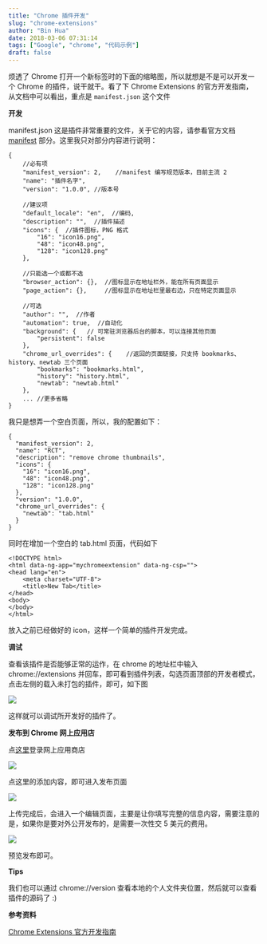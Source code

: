 ```yaml
---
title: "Chrome 插件开发"
slug: "chrome-extensions"
author: "Bin Hua"
date: 2018-03-06 07:31:14
tags: ["Google", "chrome", "代码示例"]
draft: false
---
```


烦透了 Chrome 打开一个新标签时的下面的缩略图，所以就想是不是可以开发一个 Chrome 的插件，说干就干。看了下 Chrome Extensions 的官方开发指南，从文档中可以看出，重点是 `manifest.json` 这个文件

**开发**

manifest.json 这是插件非常重要的文件，关于它的内容，请参看官方文档 [manifest](https://developer.chrome.com/extensions/manifest) 部分。这里我只对部分内容进行说明：

```
{
    //必有项
    "manifest_version": 2,    //manifest 编写规范版本，目前主流 2
    "name": "插件名字",
    "version": "1.0.0", //版本号

    //建议项
    "default_locale": "en",  //编码,
    "description": "",  //插件描述
    "icons": {  //插件图标，PNG 格式
        "16": "icon16.png",
        "48": "icon48.png",
        "128": "icon128.png"
    },

    //只能选一个或都不选
    "browser_action": {},  //图标显示在地址栏外，能在所有页面显示
    "page_action": {},     //图标显示在地址栏里最右边，只在特定页面显示

    //可选
    "author": "",  //作者
    "automation": true,  //自动化
    "background": {   // 可常驻浏览器后台的脚本，可以连接其他页面
        "persistent": false
    },
    "chrome_url_overrides": {    //返回的页面链接，只支持 bookmarks、history、newtab 三个页面
        "bookmarks": "bookmarks.html",
        "history": "history.html",
        "newtab": "newtab.html"
    },
    ... //更多省略
}
```

我只是想弄一个空白页面，所以，我的配置如下：

```
{
  "manifest_version": 2,
  "name": "RCT",
  "description": "remove chrome thumbnails",
  "icons": {
    "16": "icon16.png",
    "48": "icon48.png",
    "128": "icon128.png"
  },
  "version": "1.0.0",
  "chrome_url_overrides": {
    "newtab": "tab.html"
  }
}
```

同时在增加一个空白的 tab.html 页面，代码如下

```
<!DOCTYPE html>
<html data-ng-app="mychromeextension" data-ng-csp="">
<head lang="en">
    <meta charset="UTF-8">
    <title>New Tab</title>
</head>
<body>
</body>
</html>
```

放入之前已经做好的 icon，这样一个简单的插件开发完成。

**调试**

查看该插件是否能够正常的运作，在 chrome 的地址栏中输入 chrome://extensions 并回车，即可看到插件列表，勾选页面顶部的开发者模式，点击左侧的载入未打包的插件，即可，如下图

![](https://storage.tourcoder.com/tcblog/chromeextensions_01.png)

这样就可以调试所开发好的插件了。

**发布到 Chrome 网上应用店**

点[这里](https://chrome.google.com/webstore/developer/dashboard)登录网上应用商店

![](https://storage.tourcoder.com/tcblog/chromeextensions_02.png)

点这里的添加内容，即可进入发布页面

![](https://storage.tourcoder.com/tcblog/chromeextensions_03.png)

上传完成后，会进入一个编辑页面，主要是让你填写完整的信息内容，需要注意的是，如果你是要对外公开发布的，是需要一次性交 5 美元的费用。

![](https://storage.tourcoder.com/tcblog/chromeextensions_04.png)

预览发布即可。

**Tips**

我们也可以通过 chrome://version 查看本地的个人文件夹位置，然后就可以查看插件的源码了 :)

**参考资料**

[Chrome Extensions 官方开发指南](https://developer.chrome.com/extensions)

